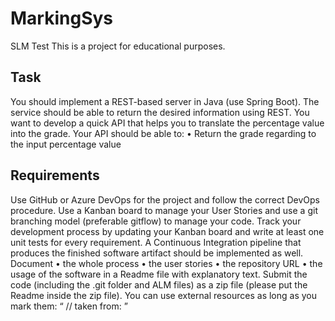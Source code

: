 # MarkingSys
SLM Test
This is a project for educational purposes.
## Task
You should implement a REST-based server in Java (use Spring Boot). The service should be able to return the desired information using REST.
You want to develop a quick API that helps you to translate the percentage value into the
grade. Your API should be able to:
• Return the grade regarding to the input percentage value
## Requirements
Use GitHub or Azure DevOps for the project and follow the correct DevOps procedure. Use a
Kanban board to manage your User Stories and use a git branching model (preferable
gitflow) to manage your code. Track your development process by updating your Kanban
board and write at least one unit tests for every requirement. A Continuous Integration
pipeline that produces the finished software artifact should be implemented as well.
Document
• the whole process
• the user stories
• the repository URL
• the usage of the software
in a Readme file with explanatory text. Submit the code (including the .git folder and ALM
files) as a zip file (please put the Readme inside the zip file).
You can use external resources as long as you mark them: “ // taken from: <URL> ”
